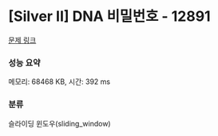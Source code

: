 # [Silver II] DNA 비밀번호 - 12891 

[문제 링크](https://www.acmicpc.net/problem/12891) 

### 성능 요약

메모리: 68468 KB, 시간: 392 ms

### 분류

슬라이딩 윈도우(sliding_window)

